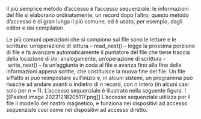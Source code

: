 Il più semplice metodo d’accesso è l’accesso sequenziale: le informazioni del file si elaborano ordinatamente, un record dopo l’altro; questo metodo d’accesso è di gran lunga il più comune, ed è usato, per esempio, dagli editor e dai compilatori.

Le più comuni operazioni che si compiono sui file sono le letture e le scritture: un’operazione di lettura – read_next() – legge la prossima porzione di file e fa avanzare automaticamente il puntatore del file che tiene traccia della locazione di i/o; analogamente, un’operazione di scrittura – write_next() – fa un’aggiunta in coda al file e avanza fino alla fine delle informazioni appena scritte, che costituisce la nuova fine del file. Un file siffatto si può reimpostare sull’inizio e, in alcuni sistemi, un programma può riuscire ad andare avanti o indietro di _n_ record, con _n_ intero (in alcuni casi solo per _n_ = 1).
L’accesso sequenziale è illustrato nella seguente figura. 
![[Pasted image 20221218205117.png]]
L’accesso sequenziale utilizza per il file il modello del nastro magnetico, e funziona nei dispositivi ad accesso sequenziale così come nei dispositivi ad accesso diretto.